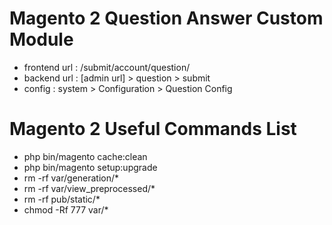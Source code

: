 Magento 2 Question Answer Custom Module 
===============

* frontend url : /submit/account/question/
* backend url : [admin url] > question > submit
* config : system > Configuration > Question Config

Magento 2 Useful Commands List
===============

* php bin/magento cache:clean
* php bin/magento setup:upgrade
* rm -rf var/generation/*
* rm -rf var/view_preprocessed/*
* rm -rf pub/static/*
* chmod -Rf 777 var/*